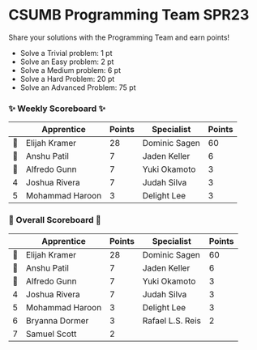 # CSUMB Programming Team SPR23

Share your solutions with the Programming Team and earn points!

- Solve a Trivial problem: 1 pt
- Solve an Easy problem: 2 pt
- Solve a Medium problem: 6 pt
- Solve a Hard Problem: 20 pt
- Solve an Advanced Problem: 75 pt

### ✨ Weekly Scoreboard ✨
| |Apprentice|Points|Specialist|Points|
|-------|-------|-------|-------|-------|
|🥇|Elijah Kramer|28|Dominic Sagen|60|
|🥈|Anshu Patil|7|Jaden Keller|6|
|🥉|Alfredo Gunn|7|Yuki Okamoto|3|
|4|Joshua Rivera|7|Judah Silva|3|
|5|Mohammad Haroon|3|Delight Lee|3|

### 🏁 Overall Scoreboard 🏁
| |Apprentice|Points|Specialist|Points|
|-------|-------|-------|-------|-------|
|🥇|Elijah Kramer|28|Dominic Sagen|60|
|🥈|Anshu Patil|7|Jaden Keller|6|
|🥉|Alfredo Gunn|7|Yuki Okamoto|3|
|4|Joshua Rivera|7|Judah Silva|3|
|5|Mohammad Haroon|3|Delight Lee|3|
|6|Bryanna Dormer|3|Rafael L.S. Reis|2|
|7|Samuel Scott|2| | |

